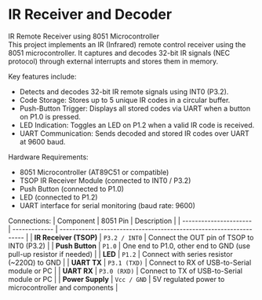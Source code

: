 # IR Receiver and Decoder
IR Remote Receiver using 8051 Microcontroller  
This project implements an IR (Infrared) remote control receiver using the 8051 microcontroller. It captures and decodes 32-bit IR signals (NEC protocol) through external interrupts and stores them in memory. 

Key features include: 
* Detects and decodes 32-bit IR remote signals using INT0 (P3.2).
* Code Storage: Stores up to 5 unique IR codes in a circular buffer.
* Push-Button Trigger: Displays all stored codes via UART when a button on P1.0 is pressed.
* LED Indication: Toggles an LED on P1.2 when a valid IR code is received.
* UART Communication: Sends decoded and stored IR codes over UART at 9600 baud.

Hardware Requirements:
* 8051 Microcontroller (AT89C51 or compatible)
* TSOP IR Receiver Module (connected to INT0 / P3.2)
* Push Button (connected to P1.0)
* LED (connected to P1.2)
* UART interface for serial monitoring (baud rate: 9600)

Connections:
| Component              | 8051 Pin      | Description                                                        |
| ---------------------- | ------------- | ------------------------------------------------------------------ |
| **IR Receiver (TSOP)** | `P3.2 / INT0` | Connect the OUT pin of TSOP to INT0 (P3.2)                         |
| **Push Button**        | `P1.0`        | One end to P1.0, other end to GND (use pull-up resistor if needed) |
| **LED**                | `P1.2`        | Connect with series resistor (\~220Ω) to GND                       |
| **UART TX**            | `P3.1 (TXD)`  | Connect to RX of USB-to-Serial module or PC                        |
| **UART RX**            | `P3.0 (RXD)`  | Connect to TX of USB-to-Serial module or PC                        |
| **Power Supply**       | `Vcc / GND`   | 5V regulated power to microcontroller and components               |


